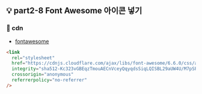 ## 💡 part2-8 Font Awesome 아이콘 넣기

### 🔹 cdn

- [fontawesome](https://fontawesome.com/icons)

```html
<link
  rel="stylesheet"
  href="https://cdnjs.cloudflare.com/ajax/libs/font-awesome/6.6.0/css/all.min.css"
  integrity="sha512-Kc323vGBEqzTmouAECnVceyQqyqdsSiqLQISBL29aUW4U/M7pSPA/gEUZQqv1cwx4OnYxTxve5UMg5GT6L4JJg=="
  crossorigin="anonymous"
  referrerpolicy="no-referrer"
/>
```
